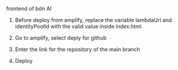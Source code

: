 frontend of bdn AI

1. Before deploy from amplify, replace the variable lambdaUrl and identityPoolId with the valid value inside index.html

2. Go to amplify, select deply for github

3. Enter the link for the repository of the main branch

4. Deploy
